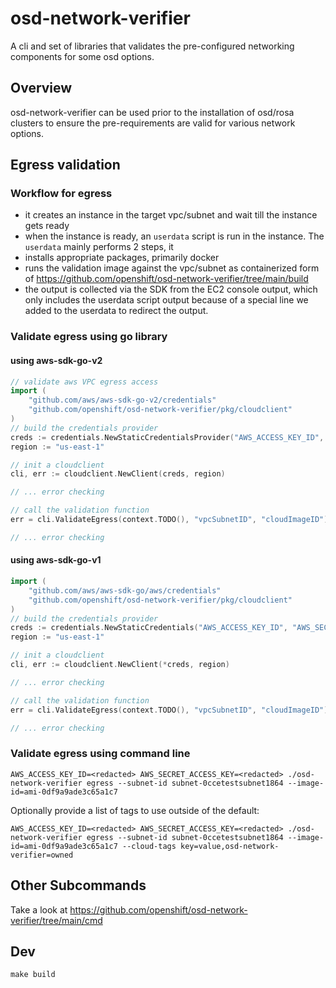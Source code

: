 # osd-network-verifier

A cli and set of libraries that validates the pre-configured networking components for some osd options.

## Overview

osd-network-verifier can be used prior to the installation of osd/rosa clusters to ensure the pre-requirements are valid for various network options.

## Egress validation

### Workflow for egress

* it creates an instance in the target vpc/subnet and wait till the instance gets ready
* when the instance is ready, an `userdata` script is run in the instance. The `userdata` mainly performs 2 steps, it
* installs appropriate packages, primarily docker
* runs the validation image against the vpc/subnet as containerized form of <https://github.com/openshift/osd-network-verifier/tree/main/build>
* the output is collected via the SDK from the EC2 console output, which only includes the userdata script output because of a special line we added to the userdata to redirect the output.

### Validate egress using go library

#### using aws-sdk-go-v2

```go
// validate aws VPC egress access
import (
    "github.com/aws/aws-sdk-go-v2/credentials"
    "github.com/openshift/osd-network-verifier/pkg/cloudclient"
)
// build the credentials provider
creds := credentials.NewStaticCredentialsProvider("AWS_ACCESS_KEY_ID", "AWS_SECRET_ACCESS_KEY", "AWS_SESSION_TOKEN")
region := "us-east-1"

// init a cloudclient
cli, err := cloudclient.NewClient(creds, region)

// ... error checking

// call the validation function
err = cli.ValidateEgress(context.TODO(), "vpcSubnetID", "cloudImageID")

// ... error checking
```

#### using aws-sdk-go-v1

```go
import (
    "github.com/aws/aws-sdk-go/aws/credentials"
    "github.com/openshift/osd-network-verifier/pkg/cloudclient"
)
// build the credentials provider
creds := credentials.NewStaticCredentials("AWS_ACCESS_KEY_ID", "AWS_SECRET_ACCESS_KEY", "AWS_SESSION_TOKEN")
region := "us-east-1"

// init a cloudclient
cli, err := cloudclient.NewClient(*creds, region)

// ... error checking

// call the validation function
err = cli.ValidateEgress(context.TODO(), "vpcSubnetID", "cloudImageID")

// ... error checking
```

### Validate egress using command line

```shell
AWS_ACCESS_KEY_ID=<redacted> AWS_SECRET_ACCESS_KEY=<redacted> ./osd-network-verifier egress --subnet-id subnet-0ccetestsubnet1864 --image-id=ami-0df9a9ade3c65a1c7
```

Optionally provide a list of tags to use outside of the default:

```shell
AWS_ACCESS_KEY_ID=<redacted> AWS_SECRET_ACCESS_KEY=<redacted> ./osd-network-verifier egress --subnet-id subnet-0ccetestsubnet1864 --image-id=ami-0df9a9ade3c65a1c7 --cloud-tags key=value,osd-network-verifier=owned
```

## Other Subcommands

Take a look at <https://github.com/openshift/osd-network-verifier/tree/main/cmd>

## Dev

```shell
make build
```
